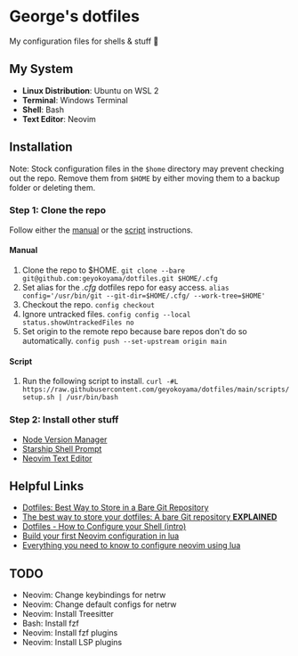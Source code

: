 # George's dotfiles

My configuration files for shells & stuff 🐚

<!-- Insert image of shell -->

## My System

* **Linux Distribution**: Ubuntu on WSL 2
* **Terminal**: Windows Terminal
* **Shell**: Bash
* **Text Editor**: Neovim

## Installation

Note: Stock configuration files in the `$home` directory may prevent checking out the repo. Remove them from `$HOME` by either moving them to a backup folder or deleting them.

### Step 1: Clone the repo

Follow either the [manual](https://github.com/geyokoyama/dotfiles#manual) or the [script](https://github.com/geyokoyama/dotfiles#script) instructions.

#### Manual

1. Clone the repo to $HOME. `git clone --bare git@github.com:geyokoyama/dotfiles.git $HOME/.cfg`
2. Set alias for the _.cfg_ dotfiles repo for easy access. `alias config='/usr/bin/git --git-dir=$HOME/.cfg/ --work-tree=$HOME'`
3. Checkout the repo. `config checkout`
4. Ignore untracked files. `config config --local status.showUntrackedFiles no`
5. Set origin to the remote repo because bare repos don't do so automatically. `config push --set-upstream origin main`

#### Script

1. Run the following script to install. `curl -#L https://raw.githubusercontent.com/geyokoyama/dotfiles/main/scripts/setup.sh | /usr/bin/bash`

### Step 2: Install other stuff
* [Node Version Manager](https://github.com/nvm-sh/nvm#install--update-script)
* [Starship Shell Prompt](https://starship.rs/guide/#%F0%9F%9A%80-installation)
* [Neovim Text Editor](https://github.com/neovim/neovim/wiki/Installing-Neovim#ubuntu)

## Helpful Links

* [Dotfiles: Best Way to Store in a Bare Git Repository](https://www.atlassian.com/git/tutorials/dotfiles)
* [The best way to store your dotfiles: A bare Git repository **EXPLAINED**](https://www.ackama.com/what-we-think/the-best-way-to-store-your-dotfiles-a-bare-git-repository-explained/)
* [Dotfiles - How to Configure your Shell (intro)](https://dev.to/michaelcurrin/dotfiles-to-make-your-shell-awesome-1pa1)
* [Build your first Neovim configuration in lua](https://vonheikemen.github.io/devlog/tools/build-your-first-lua-config-for-neovim/)
* [Everything you need to know to configure neovim using lua](https://vonheikemen.github.io/devlog/tools/configuring-neovim-using-lua/)

## TODO
* Neovim: Change keybindings for netrw
* Neovim: Change default configs for netrw
* Neovim: Install Treesitter
* Bash:   Install fzf
* Neovim: Install fzf plugins
* Neovim: Install LSP plugins
